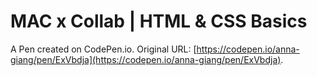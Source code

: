 # MAC x Collab | HTML & CSS Basics

A Pen created on CodePen.io. Original URL: [https://codepen.io/anna-giang/pen/ExVbdja](https://codepen.io/anna-giang/pen/ExVbdja).


